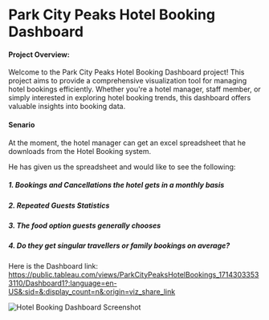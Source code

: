 # Park City Peaks Hotel Booking Dashboard

#### Project Overview:
Welcome to the Park City Peaks Hotel Booking Dashboard project! This project aims to provide a comprehensive visualization tool for managing hotel bookings efficiently. Whether you're a hotel manager, staff member, or simply interested in exploring hotel booking trends, this dashboard offers valuable insights into booking data.

#### Senario
At the moment, the hotel manager can get an excel spreadsheet that he downloads from the Hotel Booking system.

He has given us the spreadsheet and would like to see the following:

##### 1. Bookings and Cancellations the hotel gets in a monthly basis
##### 2. Repeated Guests Statistics
##### 3. The food option guests generally chooses
##### 4. Do they get singular travellers or family bookings on average?

Here is the Dashboard link: https://public.tableau.com/views/ParkCityPeaksHotelBookings_17143033533110/Dashboard1?:language=en-US&:sid=&:display_count=n&:origin=viz_share_link

![Hotel Booking Dashboard Screenshot](dashboard_screenshot.png)


